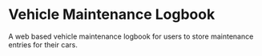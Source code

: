 # Vehicle Maintenance Logbook
A web based vehicle maintenance logbook for users to store maintenance entries for their cars.
